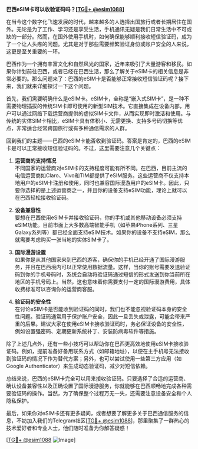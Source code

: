 **巴西eSIM卡可以收验证码吗？[[TG💪+ @esim1088](https://t.me/s/esim1088)]**

在当今这个数字化飞速发展的时代，越来越多的人选择出国旅行或者长期居住在国外。无论是为了工作、学习还是享受生活，手机通讯无疑是我们日常生活中不可或缺的一部分。然而，在国外使用手机时，如何确保能够顺利接收短信验证码，成为了一个让人头疼的问题。尤其是对于那些需要频繁验证身份或账户安全的人来说，这更是至关重要的一环。

巴西作为一个拥有丰富文化和自然风光的国家，近年来吸引了大量游客和移民。如果你计划前往巴西，或者已经在巴西生活，那么了解关于eSIM卡的相关信息是非常必要的。那么问题来了：巴西的eSIM卡是否能够正常接收短信验证码呢？接下来，我们就来详细探讨一下这个问题。

首先，我们需要明确什么是eSIM卡。eSIM卡，全称是“嵌入式SIM卡”，是一种不需要物理插拔的传统SIM卡即可使用的新型SIM技术。它直接集成在设备内部，用户可以通过网络下载运营商提供的虚拟SIM卡文件，从而实现即时激活和使用。与传统的实体SIM卡相比，eSIM卡具有体积小、无需更换、支持多号码切换等优点，非常适合经常跨国旅行或有多种通信需求的人群。

回到我们的主题——巴西的eSIM卡能否收到验证码。答案是肯定的，巴西的eSIM卡是可以正常接收短信验证码的。不过，这里需要注意几个关键点：

1. **运营商的支持情况**  
   不同国家的运营商对eSIM卡的支持程度可能有所不同。在巴西，目前主流的电信运营商如Claro、Vivo和TIM都提供了eSIM服务。这些运营商不仅支持本地用户的eSIM卡注册和使用，同时也兼容国际漫游用户的eSIM卡。因此，只要你选择的是上述运营商之一，并且你的设备支持eSIM功能，理论上就可以在巴西轻松接收验证码。

2. **设备兼容性**  
   要想在巴西使用eSIM卡并接收验证码，你的手机或其他移动设备必须支持eSIM功能。目前市面上大多数高端智能手机（如苹果iPhone系列、三星Galaxy系列等）都已经全面支持eSIM技术。如果你的设备不支持eSIM，那么就需要考虑购买一张当地的实体SIM卡了。

3. **国际漫游设置**  
   如果你是从其他国家来到巴西的游客，确保你的手机已经开通了国际漫游服务，并且在巴西境内可以正常使用数据流量。这样，当你的账号需要发送验证码到你的手机号码时，系统会自动将验证码通过短信的形式发送到你当前所在地区的手机号码上。当然，这也意味着你需要支付一定的国际漫游费用，具体收费标准可以咨询你的运营商客服。

4. **验证码的安全性**  
   在讨论eSIM卡是否能收到验证码的同时，我们也不能忽视验证码本身的安全性问题。验证码通常用于保护账户安全，因此一旦丢失或泄露，可能会带来严重的后果。建议大家在使用eSIM卡接收验证码时，务必保证设备的安全性，例如设置强密码、定期更新系统补丁、安装防病毒软件等措施。

除了上述几点外，还有一些小技巧可以帮助你在巴西更高效地使用eSIM卡接收验证码。例如，提前准备好备用联系方式（如邮箱地址），以便在主手机号无法接收到验证码的情况下作为替代方案；另外，也可以尝试使用一些第三方应用（如Google Authenticator）来生成动态验证码，减少对短信依赖。

总结来说，巴西的eSIM卡完全可以用来接收验证码。只要选择了合适的运营商、确认设备兼容性以及正确设置了国际漫游服务，你就能够在巴西顺畅地完成各种需要验证码的操作。当然，为了确保整个过程万无一失，还需要注意设备安全和个人隐私保护。

最后，如果你对eSIM卡还有更多疑问，或者想要了解更多关于巴西通信服务的信息，不妨加入我们的Telegram社区[[TG💪+ @esim1088](https://t.me/s/esim1088)]，那里聚集了一群热心的技术爱好者和专业人士，他们随时准备为你解答疑惑！

[[TG💪+ @esim1088](https://t.me/s/esim1088) ![Image](https://i.postimg.cc/4NQfJmqS/Snipaste-2025-05-13-00-14-12.png)]